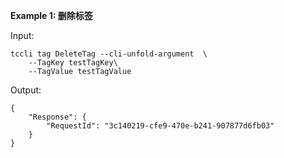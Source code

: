 **Example 1: 删除标签**



Input: 

```
tccli tag DeleteTag --cli-unfold-argument  \
    --TagKey testTagKey\
    --TagValue testTagValue
```

Output: 
```
{
    "Response": {
        "RequestId": "3c140219-cfe9-470e-b241-907877d6fb03"
    }
}
```

